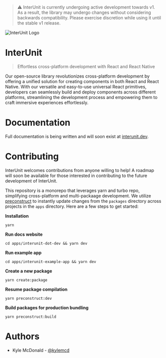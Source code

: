 > :warning: InterUnit is currently undergoing active development towards v1. As a result, the library may undergo changes without considering backwards compatibility. Please exercise discretion while using it until the stable v1 release.

![InterUnit Logo](https://github.com/interunit/ui/assets/29106675/9a79cc13-10ca-4e03-abf8-b82930a48c24)

# InterUnit

> Effortless cross-platform development with React and React Native

Our open-source library revolutionizes cross-platform development by offering a unified solution for creating components in both React and React Native. With our versatile and easy-to-use universal React primitives, developers can seamlessly build and deploy components across different platforms, streamlining the development process and empowering them to craft immersive experiences effortlessly.

# Documentation

Full documentation is being written and will soon exist at [interunit.dev](https://interunit.dev).

# Contributing

InterUnit welcomes contributions from anyone willing to help! A roadmap will soon be available for those interested in contributing to the future development of InterUnit.

This repository is a monorepo that leverages yarn and turbo repo, simplifying cross-platform and multi-packaage development. We utilize [preconstruct](https://preconstruct.tools/) to instantly update changes from the `packages` directory across projects in the `apps` directory. Here are a few steps to get started:

**Installation**

```
yarn
```

**Run docs website**

```
cd apps/interunit-dot-dev && yarn dev
```

**Run example app**

```
cd apps/interunit-example-app && yarn dev
```

**Create a new package**

```
yarn create:package
```

**Resume package compilation**

```
yarn preconstruct:dev
```

**Build packages for production bundling**

```
yarn preconstruct:build
```

# Authors

- Kyle McDonald - [@kylemcd](https://github.com/kylemcd)

